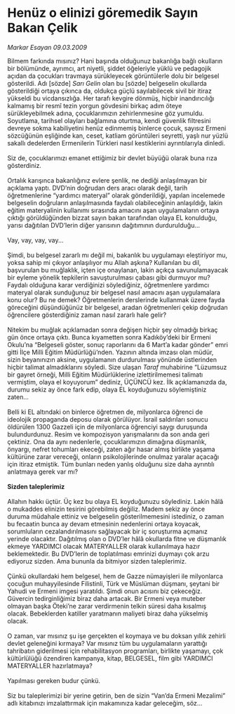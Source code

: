 # Henüz o elinizi göremedik Sayın Bakan Çelik

*Markar Esayan 09.03.2009*

<div class="taraf_structure_2col_1zq">
<div class="margen_n">



 <p>Bilmem farkında mısınız? Hani başında olduğunuz bakanlığa bağlı okulların bir bölümünde, ayrımcı, art niyetli, şiddet öğeleriyle yüklü ve pedagojik açıdan da çocukları travmaya sürükleyecek görüntülerle dolu bir belgesel gösterildi. Adı [sözde] <i>Sarı Gelin</i> olan bu [sözde] belgeselin okullarda gösterildiği ortaya çıkınca da, oldukça güçlü sayılabilecek sivil bir itiraz yükseldi bu vicdansızlığa. Her tarafı kevgire dönmüş, hiçbir inandırıcılığı kalmamış bir resmî tezin yorgun gövdesini birkaç adım öteye sürükleyebilmek adına, çocuklarımızın zehirlenmesine göz yumuldu. Soyutlama, tarihsel olayları bağlamına oturtma, kendi güvenlik filtresini devreye sokma kabiliyetini henüz edinmemiş binlerce çocuk, sayısız Ermeni sözcüğünün eşliğinde kan, ceset, katliam görüntüleri seyretti, yaşlı nur yüzlü sakallı dedelerden Ermenilerin Türkleri nasıl kestiklerini ayrıntılarıyla dinledi. <br/><br/>Siz de, çocuklarımızı emanet ettiğimiz bir devlet büyüğü olarak buna rıza gösterdiniz. <br/><br/>Ortalık karışınca bakanlığınız evlere şenlik, ne dediği anlaşılmayan bir açıklama yaptı. DVD’nin doğrudan ders aracı olarak değil, tarih öğretmenlerine “yardımcı materyal” olarak gönderildiği, yapılan incelemede belgeselin doğruların anlaşılmasında faydalı olabileceğinin anlaşıldığı, lakin eğitim materyalinin kullanımı sırasında amacını aşan uygulamaların ortaya çıktığı görüldüğünden bizzat sayın bakan tarafından olaya EL konulduğu, yarısı dağıtılan DVD’lerin diğer yarısının dağıtımının durdurulduğu... <br/><br/>Vay, vay, vay, vay... <br/><br/>Şimdi, bu belgesel zararlı mı değil mi, bakanlık bu uygulamayı eleştiriyor mu, yoksa sahip mi çıkıyor anlaşılıyor mu Allah aşkına? Kullanılan bu dil, başvurulan bu muğlaklık, içten içe onaylanan, lakin açıkça savunulamayacak bir eyleme yönelik tepkilerin savuşturulması çabası gibi durmuyor mu? Faydalı olduğuna karar verdiğinizi söylediğiniz, öğretmenlere yardımcı materyal olarak sunduğunuz bir belgesel nasıl amacını aşan uygulamalara konu olur? Bu ne demek? Öğretmenlerin derslerinde kullanmak üzere fayda göreceğini düşündüğünüz bir belgesel, aradan öğretmenleri çekip doğrudan öğrencilere gösterdiğiniz zaman nasıl zararlı hale gelir? <br/><br/>Nitekim bu muğlak açıklamadan sonra değişen hiçbir şey olmadığı birkaç gün önce ortaya çıktı. Bunca kıyametten sonra Kadıköy’deki bir Ermeni Okulu’na “Belgeseli göster, sonuç raporlarını da 6 Mart’a kadar gönder” emri gitti İlçe Milli Eğitim Müdürlüğü’nden. Yazının altında imzası olan müdür, sizin beyanınızın aksine, uygulamanın durdurulması yönünde üstlerinden hiçbir talimat almadıklarını söyledi. Size ulaşan <i>Taraf</i> muhabirine “Lüzumsuz bir gayret örneği, Milli Eğitim Müdürlüklerine izlettirilmemesi talimatı vermiştim, olaya el koyuyorum” dediniz, ÜÇÜNCÜ kez. İlk açıklamanızda da, durumu sekiz ay önce fark edip, olaya EL koyduğunuzu söylemiştiniz zaten... <br/><br/>Belli ki EL altındaki on binlerce öğretmen de, milyonlarca öğrenci de ideolojik propaganda deposu olarak görülüyor. İsrail saldırıları sonucu öldürülen 1300 Gazzeli için de milyonlarca öğrenciyi saygı duruşunda bulundurdunuz. Resim ve kompozisyon yarışmalarını da son anda geri çektiniz. Ona da aynı nedenlerle, çocuklarımızın dimağına düşmanlık, önyargı, nefret tohumları ekeceği, zaten ağır hasar almış birlikte yaşama kültürüne zarar vereceği, onların psikolojilerinde onulmaz yaralar açacağı için itiraz etmiştik. Tüm bunları neden yanlış olduğunu size daha ayrıntılı anlatmaya gerek var mı?<b> <br/><br/>Sizden taleplerimiz</b> <br/><br/>Allahın hakkı üçtür. Üç kez bu olaya EL koyduğunuzu söylediniz. Lakin hâlâ o mukaddes elinizin tesirini görebilmiş değiliz. Madem sekiz ay önce duruma müdahale ettiniz ve belgeselin gösterilmemesini istediniz, o zaman bu fecaatin bunca ay devam etmesinin nedenlerini ortaya koyacak, sorumluların cezalandırılmasını sağlayacak bir iç soruşturma açmanız yerinde olacaktır. Dağıtılmış olan o DVD’ler hâlâ okullarda fitne ve düşmanlık ekmeye YARDIMCI olacak MATERYALLER olarak kullanılmaya hazır beklemektedir. Bu DVD’lerin de toplatılması emrinizi duymayı çok arzu ediyoruz sizden. Ama bununla da bitmiyor sizden taleplerimiz. <br/><br/>Çünkü okullardaki hem belgesel, hem de Gazze nümayişleri ile milyonlarca çocuğun muhayyilesinde Filistinli, Türk ve Müslüman düşmanı, şeytani bir Yahudi ve Ermeni imgesi yaratıldı. Şimdi onun acısını biz çekeceğiz. Güvercin tedirginliğimiz biraz daha artacak. Bir Ermeni veya muteber olmayan başka Öteki’ne zarar verdirmenin telkin süresi daha kısalmış olacak. Bebeklerden katiller yaratmanın maliyeti biraz daha yükselmiş olacak. <br/><br/>O zaman, var mısınız şu işe gerçekten el koymaya ve bu doksan yıllık zehirli devlet geleneğini kırmaya? Var mısınız tüm bu uygulamaların yarattığı tahribatın giderilmesi için rehabilitasyon programları, birlikte yaşamayı, çok kültürlülüğü özendiren kampanya, kitap, BELGESEL, film gibi YARDIMCI MATERYALLER hazırlatmaya? <br/><br/>Yapılması gereken budur çünkü. <br/><br/>Siz bu taleplerimizi bir yerine getirin, ben de sizin “Van’da Ermeni Mezalimi” adlı kitabınızı imzalattırmak için makamınıza kadar geleceğim, söz...</p>

<br/>


<div id="taraf_not">
</div>

</div>


</div>

